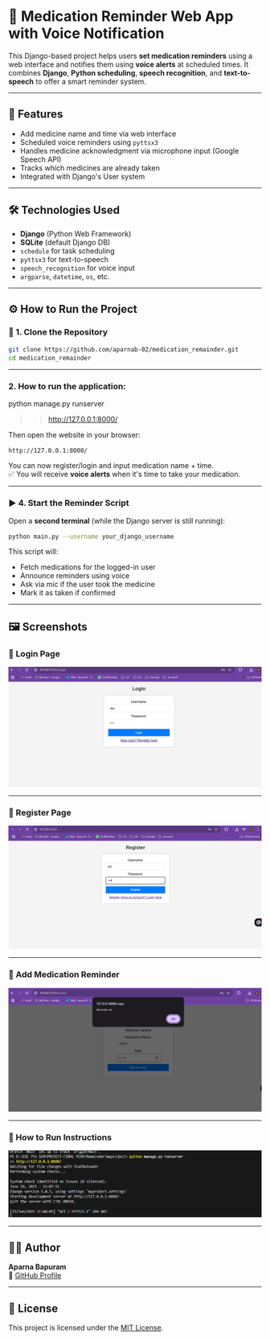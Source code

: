 # 💊 Medication Reminder Web App with Voice Notification

This Django-based project helps users **set medication reminders** using a web interface and notifies them using **voice alerts** at scheduled times. It combines **Django**, **Python scheduling**, **speech recognition**, and **text-to-speech** to offer a smart reminder system.

---

## 🚀 Features

- Add medicine name and time via web interface
- Scheduled voice reminders using `pyttsx3`
- Handles medicine acknowledgment via microphone input (Google Speech API)
- Tracks which medicines are already taken
- Integrated with Django's User system

---

## 🛠️ Technologies Used

- **Django** (Python Web Framework)
- **SQLite** (default Django DB)
- `schedule` for task scheduling
- `pyttsx3` for text-to-speech
- `speech_recognition` for voice input
- `argparse`, `datetime`, `os`, etc.

---

## ⚙️ How to Run the Project

### 🔧 1. Clone the Repository

```bash
git clone https://github.com/aparnab-02/medication_remainder.git
cd medication_remainder
```

---

###  2. How to run the application:
python manage.py runserver
>> http://127.0.0.1:8000/


Then open the website in your browser:

```
http://127.0.0.1:8000/
```

You can now register/login and input medication name + time.  
✅ You will receive **voice alerts** when it's time to take your medication.

---

### ▶️ 4. Start the Reminder Script

Open a **second terminal** (while the Django server is still running):

```bash
python main.py --username your_django_username
```

This script will:
- Fetch medications for the logged-in user
- Announce reminders using voice
- Ask via mic if the user took the medicine
- Mark it as taken if confirmed

---

## 🖼️ Screenshots

### 🔐 Login Page
![Login](assets/login.png)

---

### 📝 Register Page
![Register](assets/register.png)

---

### 💊 Add Medication Reminder
![Reminder](assets/reminder_1.png)

---

### 📖 How to Run Instructions
![How to Run](assets/terminal_1.png)

---

## 🙋‍♀️ Author

**Aparna Bapuram**  
🔗 [GitHub Profile](https://github.com/aparnab-02)

---

## 📄 License

This project is licensed under the [MIT License](LICENSE).
